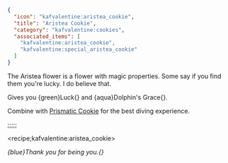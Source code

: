```json
{
  "icon": "kafvalentine:aristea_cookie",
  "title": "Aristea Cookie",
  "category": "kafvalentine:cookies",
  "associated_items": [
    "kafvalentine:aristea_cookie",
    "kafvalentine:special_aristea_cookie"
  ]
}
```

The Aristea flower is a flower with magic properties. Some say if you find them you're lucky. I do believe that.

Gives you {green}Luck{} and {aqua}Dolphin's Grace{}.

Combine with [Prismatic Cookie](^kafvalentine:cookies/prismatic_cookie) for the best diving experience.

;;;;;

<recipe;kafvalentine:aristea_cookie>

*{blue}Thank you for being you.{}*
